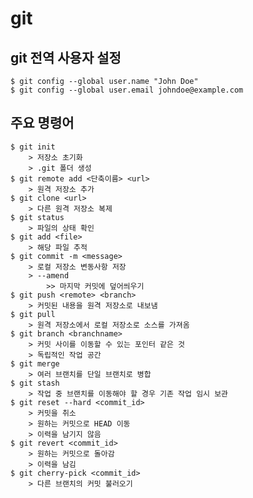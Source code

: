 # git

## git 전역 사용자 설정
    $ git config --global user.name "John Doe"
    $ git config --global user.email johndoe@example.com

## 주요 명령어
    $ git init
        > 저장소 초기화
        > .git 폴더 생성
    $ git remote add <단축이름> <url>
        > 원격 저장소 추가
    $ git clone <url>
        > 다른 원격 저장소 복제
    $ git status
        > 파일의 상태 확인
    $ git add <file>
        > 해당 파일 추적
    $ git commit -m <message>
        > 로컬 저장소 변동사항 저장
        > --amend
            >> 마지막 커밋에 덮어씌우기
    $ git push <remote> <branch>
        > 커밋된 내용을 원격 저장소로 내보냄
    $ git pull
        > 원격 저장소에서 로컬 저장소로 소스를 가져옴
    $ git branch <branchname>
        > 커밋 사이를 이동할 수 있는 포인터 같은 것
        > 독립적인 작업 공간
    $ git merge
        > 여러 브랜치를 단일 브랜치로 병합
    $ git stash
        > 작업 중 브랜치를 이동해야 할 경우 기존 작업 임시 보관
    $ git reset --hard <commit_id>
        > 커밋을 취소
        > 원하는 커밋으로 HEAD 이동
        > 이력을 남기지 않음
    $ git revert <commit_id>
        > 원하는 커밋으로 돌아감
        > 이력을 남김
    $ git cherry-pick <commit_id>
        > 다른 브랜치의 커밋 불러오기
